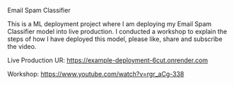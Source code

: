 Email Spam Classifier

This is a ML deployment project where I am deploying my Email Spam Classifier model into live production. I conducted a workshop to explain the steps of how I have deployed this model, please like, share and subscribe the video.

Live Production UR: https://example-deployment-6cut.onrender.com

Workshop: https://www.youtube.com/watch?v=rgr_aCg-338

